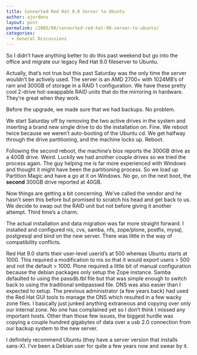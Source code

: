 ```yaml
---
title: Converted Red Hat 9.0 Server to Ubuntu
author: ajordens
layout: post
permalink: /2005/08/converted-red-hat-90-server-to-ubuntu/
categories:
  - General Discussions
---
```

So I didn&#8217;t have anything better to do this past weekend but go into the office and migrate our legacy Red Hat 9.0 fileserver to Ubuntu.

Actually, that&#8217;s not true but this past Saturday was the only time the server wouldn&#8217;t be actively used. The server is an AMD 2700+ with 1024MB&#8217;s of ram and 300GB of storage in a RAID 1 configuration. We have these pretty cool 2-drive hot-swappable RAID units that do the mirroring in hardware. They&#8217;re great when they work.

Before the upgrade, we made sure that we had backups. No problem.

We start Saturday off by removing the two active drives in the system and inserting a brand new single drive to do the installation on. Fine. We reboot twice because we weren&#8217;t auto-booting of the Ubuntu cd. We get halfway through the drive partitioning, and the machine locks up. Reboot.

Following the second reboot, the machine&#8217;s bios reports the 300GB drive as a 40GB drive. Weird. Luckily we had another couple drives so we tried the process again. The guy helping me is far more experienced with Windows and thought it might have been the partitioning process. So we load up Partition Magic and have a go at it on Windows. No go, on the next boot, the **second** 300GB drive reported at 40GB.

Now things are getting a bit concerning. We&#8217;ve called the vendor and he hasn&#8217;t seen this before but promised to scratch his head and get back to us. We decide to swap out the RAID unit but not before giving it another attempt. Third time&#8217;s a charm.

The actual installation and data migration was far more straight forward. I installed and configured nis, cvs, samba, nfs, zope/plone, postfix, mysql, postgresql and bind on the new server. There was little in the way of compatibility conflicts.

Red Hat 9.0 starts their user-level userid&#8217;s at 500 whereas Ubuntu starts at 1000. This required a modification to nis so that it would export users > 500 and not the default > 1000. Plone required a little bit of manual configuration because the debian packages only setup the Zope instance. Samba defaulted to using the passdb.tbl file but that was simple enough to switch back to using the traditional smbpasswd file. DNS was also easier than I expected to setup. The previous administrator (a few years back) had used the Red Hat GUI tools to manage the DNS which resulted in a few wacky zone files. I basically just junked anything extraneous and copying over only our internal zone. No one has complained yet so I don&#8217;t think I missed any important hosts. Other than those few issues, the biggest hurdle was copying a couple hundred gigabytes of data over a usb 2.0 connection from our backup system to the new server.

I definitely recommend Ubuntu (they have a server version that installs sans-X). I&#8217;ve been a Debian user for quite a few years now and swear by it.